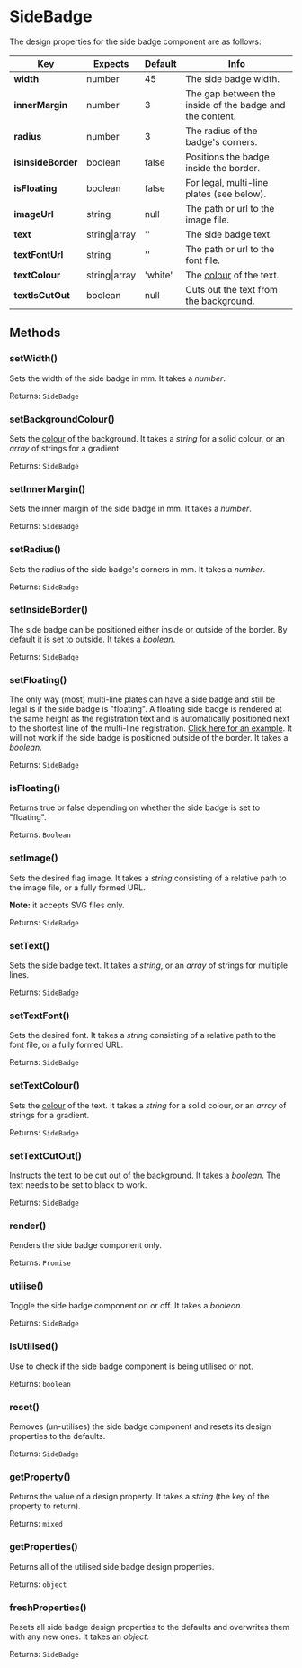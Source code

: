 # SideBadge

The design properties for the side badge component are as follows:

| Key | Expects | Default | Info |
| --- | --- | --- | --- |
| **width** | number | 45 | The side badge width. |
| **innerMargin** | number | 3 | The gap between the inside of the badge and the content. |
| **radius** | number | 3 | The radius of the badge's corners. |
| **isInsideBorder** | boolean | false | Positions the badge inside the border. |
| **isFloating** | boolean | false | For legal, multi-line plates (see below). |
| **imageUrl** | string | null | The path or url to the image file. |
| **text** | string\|array | '' | The side badge text. |
| **textFontUrl** | string | '' | The path or url to the font file. |
| **textColour** | string\|array | 'white' | The [colour](/other/colour.md) of the text. |
| **textIsCutOut** | boolean | null | Cuts out the text from the background.  |

## Methods <!-- {docsify-ignore} -->

### setWidth()

Sets the width of the side badge in mm. It takes a *number*.

Returns: `SideBadge`

### setBackgroundColour()

Sets the [colour](/other/colour.md) of the background. It takes a *string* for a solid colour, or an *array* of strings for a gradient.

Returns: `SideBadge`

### setInnerMargin()

Sets the inner margin of the side badge in mm. It takes a *number*.

Returns: `SideBadge`

### setRadius()

Sets the radius of the side badge's corners in mm. It takes a *number*.

Returns: `SideBadge`

### setInsideBorder()

The side badge can be positioned either inside or outside of the border. By default it is set to outside. It takes a *boolean*.

Returns: `SideBadge`

### setFloating()

The only way (most) multi-line plates can have a side badge and still be legal is if the side badge is "floating". A floating side badge is rendered at the same height as the registration text and is automatically positioned next to the shortest line of the multi-line registration. [Click here for an example](/examples/squares#standard-car-square-with-border-and-floating-side-badge). It will not work if the side badge is positioned outside of the border. It takes a *boolean*.

Returns: `SideBadge`

### isFloating()

Returns true or false depending on whether the side badge is set to "floating".

Returns: `Boolean`

### setImage()

Sets the desired flag image. It takes a *string* consisting of a relative path to the image file, or a fully formed URL.

**Note:** it accepts SVG files only.

Returns: `SideBadge`

### setText()

Sets the side badge text. It takes a *string*, or an *array* of strings for multiple lines.

Returns: `SideBadge`

### setTextFont()

Sets the desired font. It takes a *string* consisting of a relative path to the font file, or a fully formed URL.

Returns: `SideBadge`

### setTextColour()

Sets the [colour](/other/colour.md) of the text. It takes a *string* for a solid colour, or an *array* of strings for a gradient.

Returns: `SideBadge`

### setTextCutOut()

Instructs the text to be cut out of the background. It takes a *boolean*. The text needs to be set to black to work.

Returns: `SideBadge`

### render()

Renders the side badge component only.

Returns: `Promise`

### utilise()

Toggle the side badge component on or off. It takes a *boolean*.

Returns: `SideBadge`

### isUtilised()

Use to check if the side badge component is being utilised or not.

Returns: `boolean`

### reset()

Removes (un-utilises) the side badge component and resets its design properties to the defaults.

Returns: `SideBadge`

### getProperty()

Returns the value of a design property. It takes a *string* (the key of the property to return).

Returns: `mixed`

### getProperties()

Returns all of the utilised side badge design properties.

Returns: `object`

### freshProperties()

Resets all side badge design properties to the defaults and overwrites them with any new ones. It takes an *object*.

Returns: `SideBadge`